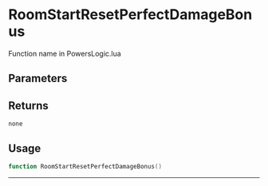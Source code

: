 # RoomStartResetPerfectDamageBonus
Function name in PowersLogic.lua
## Parameters

## Returns
`none`
## Usage
```lua
function RoomStartResetPerfectDamageBonus()
```
---
